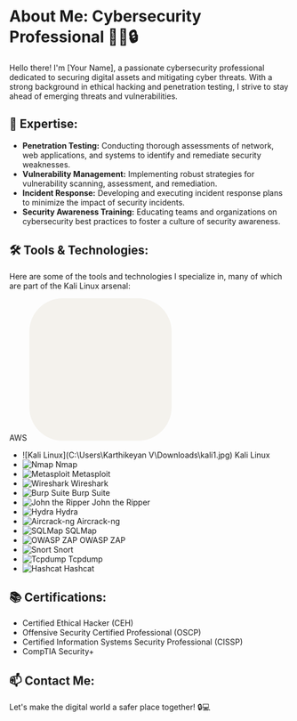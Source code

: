 # About Me: Cybersecurity Professional 👨‍💻🔒

Hello there! I'm [Your Name], a passionate cybersecurity professional dedicated to securing digital assets and mitigating cyber threats. With a strong background in ethical hacking and penetration testing, I strive to stay ahead of emerging threats and vulnerabilities.

## 🔐 Expertise:

- **Penetration Testing:** Conducting thorough assessments of network, web applications, and systems to identify and remediate security weaknesses.
- **Vulnerability Management:** Implementing robust strategies for vulnerability scanning, assessment, and remediation.
- **Incident Response:** Developing and executing incident response plans to minimize the impact of security incidents.
- **Security Awareness Training:** Educating teams and organizations on cybersecurity best practices to foster a culture of security awareness.

## 🛠️ Tools & Technologies:

Here are some of the tools and technologies I specialize in, many of which are part of the Kali Linux arsenal:

AWS <svg xmlns="http://www.w3.org/2000/svg" width="256" height="256" fill="none" viewBox="0 0 256 256"><rect width="256" height="256" fill="#F4F2ED" rx="60"/></svg>

- ![Kali Linux](C:\Users\Karthikeyan V\Downloads\kali1.jpg) Kali Linux
- ![Nmap](icons/nmap.png) Nmap
- ![Metasploit](icons/metasploit.png) Metasploit
- ![Wireshark](icons/wireshark.png) Wireshark
- ![Burp Suite](icons/burp-suite.png) Burp Suite
- ![John the Ripper](icons/john-the-ripper.png) John the Ripper
- ![Hydra](icons/hydra.png) Hydra
- ![Aircrack-ng](icons/aircrack-ng.png) Aircrack-ng
- ![SQLMap](icons/sqlmap.png) SQLMap
- ![OWASP ZAP](icons/owasp-zap.png) OWASP ZAP
- ![Snort](icons/snort.png) Snort
- ![Tcpdump](icons/tcpdump.png) Tcpdump
- ![Hashcat](icons/hashcat.png) Hashcat

## 📚 Certifications:

- Certified Ethical Hacker (CEH)
- Offensive Security Certified Professional (OSCP)
- Certified Information Systems Security Professional (CISSP)
- CompTIA Security+

## 📫 Contact Me:

[twitter]: https://twitter.com/Karthikeyan1798
[instagram]: https://www.instagram.com/root_user_17/
[linkedin]: https://www.linkedin.com/in/karthikeyan-v1798/

Let's make the digital world a safer place together! 🔒💻


